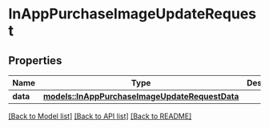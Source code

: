 # InAppPurchaseImageUpdateRequest

## Properties

Name | Type | Description | Notes
------------ | ------------- | ------------- | -------------
**data** | [**models::InAppPurchaseImageUpdateRequestData**](InAppPurchaseImageUpdateRequest_data.md) |  | 

[[Back to Model list]](../README.md#documentation-for-models) [[Back to API list]](../README.md#documentation-for-api-endpoints) [[Back to README]](../README.md)


